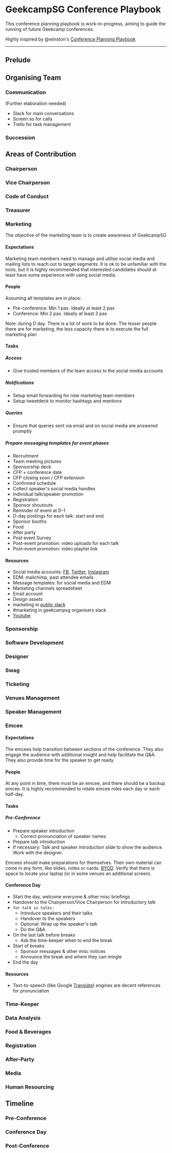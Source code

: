 
# GeekcampSG Conference Playbook

This conference planning playbook is work-in-progress, aiming to guide the running of future Geekcamp conferences.

Highly inspired by @winston's [Conference Planning Playbook](https://github.com/winston/Conference_Planning_Playbook)

---

## Prelude

## Organising Team

### Communication

(Further elaboration needed)

- Slack for main conversations
- Screen.so for calls
- Trello for task management

### Succession



## Areas of Contribution



### Chairperson



### Vice Chairperson



### Code of Conduct



### Treasurer



### Marketing
The objective of the marketing team is to create awareness of GeekcampSG

#### Expectations
Marketing team members need to manage and utilise social media and mailing lists to reach out to target segments. It is ok to be unfamiliar with the tools, but it is highly recommended that interested candidates should at least have some experience with using social media.

#### People
Assuming all templates are in place:
- Pre-conference: Min 1 pax. Ideally at least 2 pax
- Conference: Min 2 pax. Ideally at least 3 pax

Note: during D day. There is a lot of work to be done. The lesser people there are for marketing, the less capacity there is to execute the full marketing plan

#### Tasks

##### Access
- Give trusted members of the team access to the social media accounts

##### Notifications
- Setup email forwarding for new marketing team members
- Setup tweetdeck to monitor hashtags and mentions

##### Queries
- Ensure that queries sent via email and on social media are answered promptly

##### Prepare messaging templates for event phases
- Recruitment
- Team meeting pictures
- Sponsorship deck
- CFP + conference date
- CFP closing soon / CFP extension
- Confirmed schedule
- Collect speaker's social media handles
- Individual talk/speaker promotion
- Registration
- Sponsor shoutouts
- Reminder of event at D-1
- D-day postings for each talk: start and end
- Sponsor booths
- Food
- After party
- Post event Survey
- Post-event promotion: video uploads for each talk
- Post-event promotion: video playlist link

#### Resources
- Social media accounts: [FB](https://www.facebook.com/GeekcampSG/), [Twitter](https://twitter.com/geekcamp), [Instagram](https://www.instagram.com/geekcampsg)
- EDM: mailchimp, past attendee emails
- Message templates: for social media and EDM
- Marketing channels spreadsheet
- Email account
- Design assets
- marketing in [public slack](https://join.slack.com/t/geekcampattendees/shared_invite/enQtNzM3MDc0ODM1MDYxLWEzODZjZjliMzFlMjhmNzMwZjUwYTc1NTUwZDY4NmQ1MmVmODI4NGNhMmVlODhjNTBiZWFiYzU4MGYxYzRmNjI)
- #marketing in geekcampsg organisers slack
- [Youtube](https://www.youtube.com/user/geekcampsg)


### Sponsorship



### Software Development



### Designer



### Swag



### Ticketing



### Venues Management



### Speaker Management



### Emcee

#### Expectations

The emcees help transition between sections of the conference. They also engage the audience with additional insight and help facilitate the Q&A. They also provide time for the speaker to get ready. 

#### People

At any point in time, there must be an emcee, and there should be a backup emcee. It is highly recommended to rotate emcee roles each day or each half-day. 

#### Tasks

##### Pre-Conference

- Prepare speaker introduction
  - Correct pronunciation of speaker names
- Prepare talk introduction
- If necessary: Talk and speaker introduction slide to show the audience. Work with the designer.

Emcees should make preparations for themselves. Their own material can come in any form, like slides, notes or cards. [BYOD](https://en.wikipedia.org/wiki/Bring_your_own_device). Verify that there is space to locate your laptop (or in some venues an additional screen).

#### Conference Day 

- Start the day, welcome everyone & other misc briefings
- Handover to the Chairperson/Vice Chairperson for introductory talk
- `for talk in talks:`
  - Introduce speakers and their talks
  - Handover to the speakers
  - Optional: Wrap up the speaker's talk
  - Do the Q&A
- On the last talk before breaks
  - Ask the time-keeper when to end the break
- Start of breaks
  - Sponsor messages & other misc notices
  - Announce the break and where they can mingle
- End the day

#### Resources

- Text-to-speech (like Google [Translate](https://translate.google.com/)) engines are decent references for pronunciation

### Time-Keeper



### Data Analysis



### Food & Beverages



### Registration



### After-Party



### Media



### Human Resourcing



## Timeline

### Pre-Conference

### Conference Day

### Post-Conference



<!-- vim: set et ts=2 sw=2: -->
